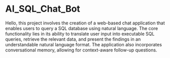 # AI_SQL_Chat_Bot
Hello,
this project involves the creation of a web-based chat application that enables users to query a SQL database using natural language. The core functionality lies in its ability to translate user input into executable SQL queries, retrieve the relevant data, and present the findings in an understandable natural language format. The application also incorporates conversational memory, allowing for context-aware follow-up questions.
